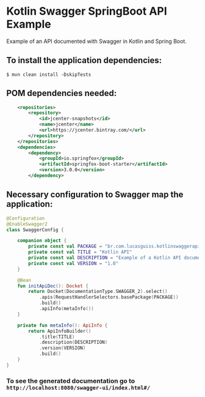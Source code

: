 # Kotlin Swagger SpringBoot API Example

Example of an API documented with Swagger in Kotlin and Spring Boot.

## To install the application dependencies:
```shell
$ mvn clean install -DskipTests
```

## POM dependencies needed:

```xml
    <repositories>
        <repository>
            <id>jcenter-snapshots</id>
            <name>jcenter</name>
            <url>https://jcenter.bintray.com/</url>
        </repository>
    </repositories>
    <dependencies>
        <dependency>
            <groupId>io.springfox</groupId>
            <artifactId>springfox-boot-starter</artifactId>
            <version>3.0.0</version>
        </dependency>
```

## Necessary configuration to Swagger map the application:

```kotlin
@Configuration
@EnableSwagger2
class SwaggerConfig {

    companion object {
        private const val PACKAGE = "br.com.lucasguiss.kotlinswaggerapi"
        private const val TITLE = "Kotlin API"
        private const val DESCRIPTION = "Example of a Kotlin API documented with Swagger"
        private const val VERSION = "1.0"
    }

    @Bean
    fun initApiDoc(): Docket {
        return Docket(DocumentationType.SWAGGER_2).select()
            .apis(RequestHandlerSelectors.basePackage(PACKAGE))
            .build()
            .apiInfo(metaInfo())
    }

    private fun metaInfo(): ApiInfo {
        return ApiInfoBuilder()
            .title(TITLE)
            .description(DESCRIPTION)
            .version(VERSION)
            .build()
    }
}
```

### To see the generated documentation go to `http://localhost:8080/swagger-ui/index.html#/`